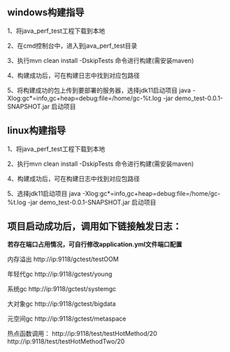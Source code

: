 ## windows构建指导

1、将java_perf_test工程下载到本地 

2、在cmd控制台中，进入到java_perf_test目录 

3、执行mvn clean install -DskipTests 命令进行构建(需安装maven) 

4、构建成功后，可在构建日志中找到对应包路径

5、将构建成功的包上传到要部署的服务器，选择jdk11启动项目 java -Xlog:gc*=info,gc+heap=debug:file=/home/gc-%t.log -jar demo_test-0.0.1-SNAPSHOT.jar 启动项目 

## linux构建指导 

1、将java_perf_test工程下载到本地 

2、执行mvn clean install -DskipTests 命令进行构建(需安装maven) 

4、构建成功后，可在构建日志中找到对应包路径 

5、选择jdk11启动项目 java -Xlog:gc*=info,gc+heap=debug:file=/home/gc-%t.log -jar demo_test-0.0.1-SNAPSHOT.jar 启动项目 

## 项目启动成功后，调用如下链接触发日志：

**若存在端口占用情况，可自行修改application.yml文件端口配置**

内存溢出 http://ip:9118/gctest/testOOM 

年轻代gc http://ip:9118/gctest/young 

系统gc http://ip:9118/gctest/systemgc 

大对象gc http://ip:9118/gctest/bigdata 

元空间gc http://ip:9118/gctest/metaspace

热点函数调用： http://ip:9118/test/testHotMethod/20 http://ip:9118/test/testHotMethodTwo/20
